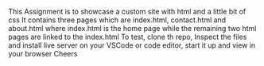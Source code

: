 This Assignment is to showcase a custom site with html and a little bit of css
It contains three pages which are index.html, contact.html and about.html where index.html is the home page while the remaining two html pages are linked to the index.html
To test, clone th repo, Inspect the files and install live server on your VSCode or code editor, start it up and view in your browser
Cheers
